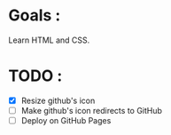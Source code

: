 # Goals :

Learn HTML and CSS.


# TODO :
- [x] Resize github's icon
- [ ] Make github's icon redirects to GitHub
- [ ] Deploy on GitHub Pages
